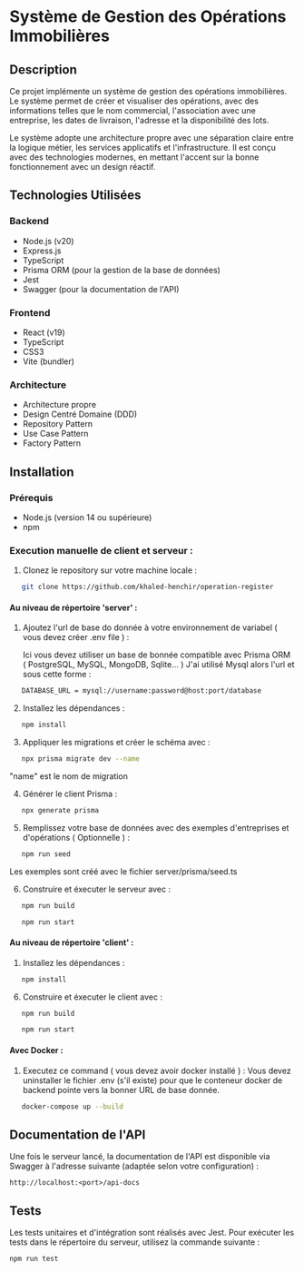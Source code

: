 # Système de Gestion des Opérations Immobilières

## Description

Ce projet implémente un système de gestion des opérations immobilières. Le système permet de créer et visualiser des opérations, avec des informations telles que le nom commercial, l'association avec une entreprise, les dates de livraison, l'adresse et la disponibilité des lots.

Le système adopte une architecture propre avec une séparation claire entre la logique métier, les services applicatifs et l'infrastructure. Il est conçu avec des technologies modernes, en mettant l'accent sur la bonne fonctionnement avec un design réactif.

## Technologies Utilisées

### Backend
- Node.js (v20)
- Express.js
- TypeScript
- Prisma ORM (pour la gestion de la base de données)
- Jest
- Swagger (pour la documentation de l'API)

### Frontend
- React (v19)
- TypeScript
- CSS3
- Vite (bundler)

### Architecture
- Architecture propre
- Design Centré Domaine (DDD)
- Repository Pattern
- Use Case Pattern
- Factory Pattern

## Installation

### Prérequis

- Node.js (version 14 ou supérieure)
- npm 

### Execution manuelle de client et serveur : 

1. Clonez le repository sur votre machine locale :

```bash
   git clone https://github.com/khaled-henchir/operation-register
```

#### Au niveau de répertoire 'server'  : 

1. Ajoutez l'url de base do donnée à votre environnement de variabel ( vous devez créer .env file ) :
   
   Ici vous devez utiliser un base de bonnée compatible avec Prisma ORM ( PostgreSQL, MySQL, MongoDB, Sqlite... ) 
   J'ai utilisé Mysql alors l'url et sous cette forme : 

```bash .env 
   DATABASE_URL = mysql://username:password@host:port/database
 ```

2. Installez les dépendances :

```bash
   npm install
```   

3. Appliquer les migrations et créer le schéma avec :

```bash
   npx prisma migrate dev --name
```   
   "name" est le nom de migration 

4. Générer le client Prisma :

```bash
   npx generate prisma
```   

5. Remplissez votre base de données avec des exemples d'entreprises et d'opérations ( Optionnelle ) :

```bash
   npm run seed
```
   Les exemples sont créé avec le fichier server/prisma/seed.ts   

6. Construire et éxecuter le serveur avec :

```bash
   npm run build
```

```bash
   npm run start	
```   

#### Au niveau de répertoire 'client' : 


1. Installez les dépendances :

```bash
   npm install
```

6. Construire et éxecuter le client avec :

```bash
   npm run build
```

```bash
   npm run start	
```   

#### Avec Docker : 

1. Executez ce command ( vous devez avoir docker installé ) :
Vous devez uninstaller le fichier .env (s'il existe) pour que le conteneur docker de backend
pointe vers la bonner URL de base donnée.

```bash
   docker-compose up --build
```


## Documentation de l'API

Une fois le serveur lancé, la documentation de l'API est disponible via Swagger à l'adresse suivante (adaptée selon votre configuration) :

```
http://localhost:<port>/api-docs
```

## Tests

Les tests unitaires et d'intégration sont réalisés avec Jest. Pour exécuter les tests dans le répertoire du serveur, utilisez la commande suivante :

```
npm run test
```


